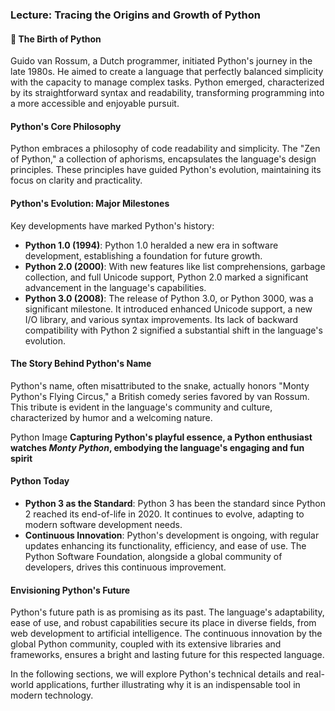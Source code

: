 ### Lecture: Tracing the Origins and Growth of Python

#### 🐍 The Birth of Python
Guido van Rossum, a Dutch programmer, initiated Python's journey in the late 1980s. He aimed to create a language that perfectly balanced simplicity with the capacity to manage complex tasks. Python emerged, characterized by its straightforward syntax and readability, transforming programming into a more accessible and enjoyable pursuit.

#### Python's Core Philosophy
Python embraces a philosophy of code readability and simplicity. The "Zen of Python," a collection of aphorisms, encapsulates the language's design principles. These principles have guided Python's evolution, maintaining its focus on clarity and practicality.

#### Python's Evolution: Major Milestones
Key developments have marked Python's history:

- **Python 1.0 (1994)**: Python 1.0 heralded a new era in software development, establishing a foundation for future growth.
- **Python 2.0 (2000)**: With new features like list comprehensions, garbage collection, and full Unicode support, Python 2.0 marked a significant advancement in the language's capabilities.
- **Python 3.0 (2008)**: The release of Python 3.0, or Python 3000, was a significant milestone. It introduced enhanced Unicode support, a new I/O library, and various syntax improvements. Its lack of backward compatibility with Python 2 signified a substantial shift in the language's evolution.

#### The Story Behind Python's Name
Python's name, often misattributed to the snake, actually honors "Monty Python's Flying Circus," a British comedy series favored by van Rossum. This tribute is evident in the language's community and culture, characterized by humor and a welcoming nature.

Python Image
**Capturing Python's playful essence, a Python enthusiast watches *Monty Python*, embodying the language's engaging and fun spirit**

#### Python Today
- **Python 3 as the Standard**: Python 3 has been the standard since Python 2 reached its end-of-life in 2020. It continues to evolve, adapting to modern software development needs.
- **Continuous Innovation**: Python's development is ongoing, with regular updates enhancing its functionality, efficiency, and ease of use. The Python Software Foundation, alongside a global community of developers, drives this continuous improvement.

#### Envisioning Python's Future
Python's future path is as promising as its past. The language's adaptability, ease of use, and robust capabilities secure its place in diverse fields, from web development to artificial intelligence. The continuous innovation by the global Python community, coupled with its extensive libraries and frameworks, ensures a bright and lasting future for this respected language.

In the following sections, we will explore Python's technical details and real-world applications, further illustrating why it is an indispensable tool in modern technology.